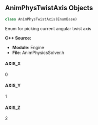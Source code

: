 ## AnimPhysTwistAxis Objects

```python
class AnimPhysTwistAxis(EnumBase)
```

Enum for picking current angular twist axis

**C++ Source:**

- **Module**: Engine
- **File**: AnimPhysicsSolver.h

<a id="unreal.AnimPhysTwistAxis.AXIS_X"></a>

#### AXIS_X

0

<a id="unreal.AnimPhysTwistAxis.AXIS_Y"></a>

#### AXIS_Y

1

<a id="unreal.AnimPhysTwistAxis.AXIS_Z"></a>

#### AXIS_Z

2

<a id="unreal.NiagaraCVarConditionResponse"></a>